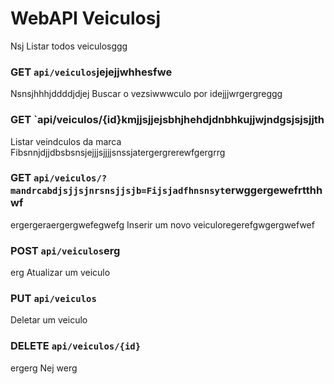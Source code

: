 # WebAPI Veiculosj
 Nsj
Listar todos veiculosggg
### GET `api/veiculos`jejejjwhhesfwe
Nsnsjhhhjddddjdjej
Buscar o vezsiwwwculo por idejjjwrgergreggg
### GET `api/veiculos/{id}kmjjsjjejsbhjhehdjdnbhkujjwjndgsjsjsjjth
Listar veindculos da marca Fibsnnjdjjdbsbsnsjejjjsjjjjsnssjatergergrerewfgergrrg
### GET `api/veiculos/?mandrcabdjsjjsjnrsnsjjsjb=Fijsjadfhnsnsyt`erwggergewefrtthhwf
ergergeraergergwefegwefg
Inserir um novo veiculoregerefgwgergwefwef
### POST `api/veiculos`erg
erg
Atualizar um veiculo
### PUT `api/veiculos`

Deletar um veiculo
### DELETE `api/veiculos/{id}`
ergerg
Nej
werg
